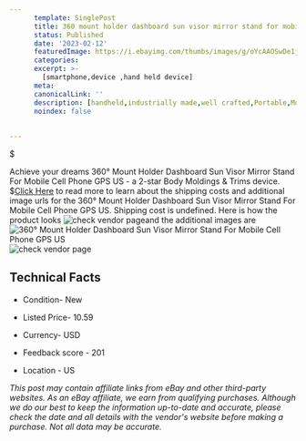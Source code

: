 ```yaml
---
      template: SinglePost
      title: 360 mount holder dashboard sun visor mirror stand for mobile cell phone gps us
      status: Published
      date: '2023-02-12'
      featuredImage: https://i.ebayimg.com/thumbs/images/g/oYcAAOSwDe1jeI5x/s-l225.jpg
      categories: 
      excerpt: >-
        [smartphone,device ,hand held device]
      meta:
      canonicalLink: ''
      description: [handheld,industrially made,well crafted,Portable,Mobile,Compact,Convenient,Lightweight,Maneuverable,Man-portable,Miniature,Carriable,Hand-held,Light,Holdable,Transportable,Mobile device,Pocket-sized,On-the-go,Wireless,Cordless,Compact size,Convenient size, smartphone,device ,hand held device]
      noindex: false
      
        
---
```

$

Achieve your dreams 360° Mount Holder Dashboard Sun Visor Mirror Stand For Mobile Cell Phone GPS US - a 2-star Body Moldings & Trims device.
$[Click Here](https://www.ebay.com/itm/125484078107?fits=Make%3AMercury&hash=item1d376f141b%3Ag%3AoYcAAOSwDe1jeI5x&mkevt=1&mkcid=1&mkrid=711-53200-19255-0&campid=%253CePNCampaignId%253E&customid=%253CreferenceId%253E&toolid=10049) to read more to learn about the shipping costs and additional image urls for the 360° Mount Holder Dashboard Sun Visor Mirror Stand For Mobile Cell Phone GPS US. Shipping cost is undefined. Here is how the product looks ![check vendor page](https://i.ebayimg.com/thumbs/images/g/oYcAAOSwDe1jeI5x/s-l225.jpg)and the additional images are![360° Mount Holder Dashboard Sun Visor Mirror Stand For Mobile Cell Phone GPS US](https://i.ebayimg.com/images/g/oYcAAOSwDe1jeI5x/s-l960.jpg)![check vendor page](https://origin-galleryplus.ebayimg.com/ws/web/125484078107_2_0_1/225x225.jpg,https://origin-galleryplus.ebayimg.com/ws/web/125484078107_3_0_1/225x225.jpg,https://origin-galleryplus.ebayimg.com/ws/web/125484078107_4_0_1/225x225.jpg,https://origin-galleryplus.ebayimg.com/ws/web/125484078107_5_0_1/225x225.jpg,https://origin-galleryplus.ebayimg.com/ws/web/125484078107_6_0_1/225x225.jpg,https://origin-galleryplus.ebayimg.com/ws/web/125484078107_7_0_1/225x225.jpg,https://origin-galleryplus.ebayimg.com/ws/web/125484078107_8_0_1/225x225.jpg,https://origin-galleryplus.ebayimg.com/ws/web/125484078107_9_0_1/225x225.jpg,https://origin-galleryplus.ebayimg.com/ws/web/125484078107_10_0_1/225x225.jpg,https://origin-galleryplus.ebayimg.com/ws/web/125484078107_11_0_1/225x225.jpg,https://origin-galleryplus.ebayimg.com/ws/web/125484078107_12_0_1/225x225.jpg)



 ## Technical Facts 



     
      

 - Condition- New 


      

 - Listed Price- 10.59 


      

 - Currency- USD 


      

 - Feedback score - 201 


      

 - Location - US 


      
      

 *_This post may contain affiliate links from eBay and other third-party websites. As an eBay affiliate, we earn from qualifying purchases. Although we do our best to keep the information up-to-date and accurate, please check the date and all details with the vendor's website before making a purchase. Not all data may be accurate._*






